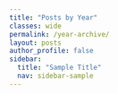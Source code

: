 ```yaml
---
title: "Posts by Year"
classes: wide
permalink: /year-archive/
layout: posts
author_profile: false
sidebar:
  title: "Sample Title"
  nav: sidebar-sample
---
```

